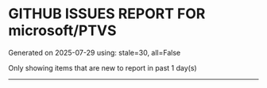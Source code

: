 
# GITHUB ISSUES REPORT FOR microsoft/PTVS


Generated on 2025-07-29 using: stale=30, all=False


Only showing items that are new to report in past 1 day(s)


---




















